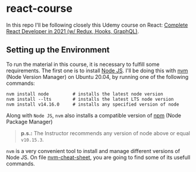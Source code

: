 # react-course
In this repo I'll be following closely this Udemy course on React: [Complete React Developer in 2021 (w/ Redux, Hooks, GraphQL)](https://www.udemy.com/course/complete-react-developer-zero-to-mastery/).


## Setting up the Environment

To run the material in this course, it is necessary to fulfill some requirements. The first one is to install [Node JS](https://nodejs.org/en/). I'll be doing this with [nvm](https://github.com/nvm-sh/nvm) (Node Version Manager) on Ubuntu 20.04, by running one of the following commands:

```shell
nvm install node         # installs the latest node version
nvm install --lts        # installs the latest LTS node version
nvm install v14.16.0     # installs any specified version of node
```

Along with `Node JS`, `nvm` also installs a compatible version of [npm]() (Node Package Manager)

> **p.s.:** The Instructor recommends any version of node above or equal `v10.15.3`. 

`nvm` is a very convenient tool to install and manage different versions of Node JS. On file [nvm-cheat-sheet](./nvm-cheat-sheet.md), you are going to find some of its usefull commands.